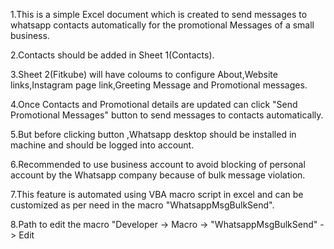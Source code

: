 1.This is a simple Excel document which is created to send messages to whatsapp contacts automatically for the promotional Messages of a small business.

2.Contacts should be added in Sheet 1(Contacts).

3.Sheet 2(Fitkube) will have coloums to configure About,Website links,Instagram page link,Greeting Message and Promotional messages.

4.Once Contacts and Promotional details are updated can click "Send Promotional Messages" button to send messages to contacts automatically.

5.But before clicking button ,Whatsapp desktop should be installed in machine and should be logged into account.

6.Recommended to use business account to avoid blocking of personal account by the Whatsapp company because of bulk message violation.

7.This feature is automated using VBA macro script in excel and can be customized as per need in the macro "WhatsappMsgBulkSend".

8.Path to edit the macro "Developer -> Macro -> "WhatsappMsgBulkSend" -> Edit

